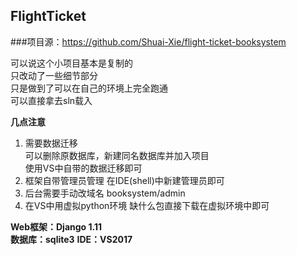 ## FlightTicket

###项目源：https://github.com/Shuai-Xie/flight-ticket-booksystem

可以说这个小项目基本是复制的  
只改动了一些细节部分  
只是做到了可以在自己的环境上完全跑通  
可以直接拿去sln载入  

**几点注意**
1. 需要数据迁移  
可以删除原数据库，新建同名数据库并加入项目  
使用VS中自带的数据迁移即可  
2. 框架自带管理员管理
在IDE(shell)中新建管理员即可
3. 后台需要手动改域名
booksystem/admin
4. 在VS中用虚拟python环境
缺什么包直接下载在虚拟环境中即可

**Web框架：Django 1.11**  
**数据库：sqlite3**
**IDE：VS2017**  

